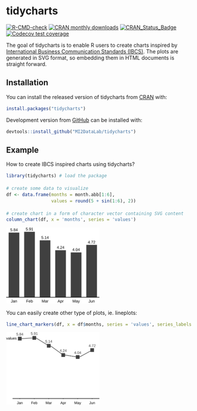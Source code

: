 
<!-- README.md is generated from README.Rmd. Please edit that file -->

# tidycharts

<!-- badges: start -->

[![R-CMD-check](https://github.com/MI2DataLab/tidycharts/workflows/R-CMD-check/badge.svg)](https://github.com/MI2DataLab/tidycharts/actions)
[![CRAN monthly
downloads](https://cranlogs.r-pkg.org/badges/tidycharts)](https://cran.r-project.org/package=tidycharts)
[![CRAN\_Status\_Badge](http://www.r-pkg.org/badges/version/tidycharts)](https://cran.r-project.org/package=tidycharts)
[![Codecov test
coverage](https://codecov.io/gh/SawickiBartosz/tidycharts/branch/main/graph/badge.svg)](https://app.codecov.io/gh/SawickiBartosz/tidycharts?branch=main)
<!-- badges: end -->

The goal of tidycharts is to enable R users to create charts inspired by
[International Business Communication Standards
(IBCS)](https://www.ibcs.com/). The plots are generated in SVG format,
so embedding them in HTML documents is straight forward.

## Installation

You can install the released version of tidycharts from
[CRAN](https://CRAN.R-project.org) with:

``` r
install.packages("tidycharts")
```

Development version from [GitHub](https://github.com/) can be installed
with:

``` r
devtools::install_github("MI2DataLab/tidycharts")
```

## Example

How to create IBCS inspired charts using tidycharts?

``` r
library(tidycharts) # load the package

# create some data to visualize
df <- data.frame(months = month.abb[1:6],
                 values = round(5 + sin(1:6), 2))

# create chart in a form of character vector containing SVG content
column_chart(df, x = 'months', series = 'values')
```

<img src="man/figures/readme-column.png" width="50%" />

You can easily create other type of plots, ie. lineplots:

``` r
line_chart_markers(df, x = df$months, series = 'values', series_labels = 'values')
```

<img src="man/figures/readme-lines.png" width="50%" />
